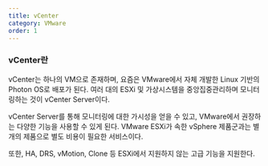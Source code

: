 ```yaml
---
title: vCenter
category: VMware
order: 1
---
```


### vCenter란
vCenter는 하나의 VM으로 존재하며, 요즘은 VMware에서 자체 개발한 Linux 기반의 Photon OS로 배포가 된다.
여러 대의 ESXi 및 가상시스템을 중앙집중관리하며 모니터링하는 것이 vCenter Server이다.

vCenter Server를 통해 모니터링에 대한 가시성을 얻을 수 있고, VMware에서 권장하는 다양한 기능을 사용할 수 있게 된다.
VMware ESXi가 속한 vSphere 제품군과는 별개의 제품으로 별도 비용이 필요한 서비스이다.

또한, HA, DRS, vMotion, Clone 등 ESXi에서 지원하지 않는 고급 기능을 지원한다.